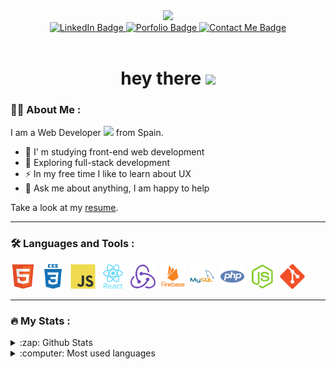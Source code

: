 <div id="header" align="center">
  <img src="https://media.giphy.com/media/jM4NGpvx6jZmW93hcZ/giphy.gif" width="200"/>
  <div id="badges">
  <a href="https://linkedin.com/in/enriquegarciagascon">
    <img src="https://img.shields.io/badge/LinkedIn-blue?style=for-the-badge&logo=linkedin&logoColor=white"       alt="LinkedIn Badge"/>
  </a>
    <a href="https://enriquegarcia.dev">
    <img src="https://img.shields.io/badge/enriquegarcia.dev-12e6b1?style=for-the-badge&logoColor=white" alt="Porfolio Badge"/>
  </a>
  <a href="mailto:enriquegarciagasc@gmail.com">
    <img src="https://img.shields.io/badge/contact me-red?style=for-the-badge&logo=gmail&logoColor=white" alt="Contact Me Badge"/>
  </a>
</div>
  <img src="https://komarev.com/ghpvc/?username=riskezwn&style=flat-square&color=blue" alt=""/>
  <h1>
  hey there
  <img src="https://media.giphy.com/media/hvRJCLFzcasrR4ia7z/giphy.gif" width="30px"/>
</h1>
</div>


### :man_technologist: About Me :
I am a Web Developer <img src="https://media.giphy.com/media/WUlplcMpOCEmTGBtBW/giphy.gif" width="30"> from Spain.

- :telescope: I' m studying front-end web development
- :seedling: Exploring full-stack development
- :zap: In my free time I like to learn about UX
- :speech_balloon: Ask me about anything, I am happy to help

Take a look at my [resume](https://www.getmanfred.com/profile/enriquegarciagascon).

---

### :hammer_and_wrench: Languages and Tools :

<div>
  <img src="https://github.com/devicons/devicon/blob/master/icons/html5/html5-original.svg" title="HTML5" alt="HTML" width="40" height="40"/>&nbsp;
  <img src="https://github.com/devicons/devicon/blob/master/icons/css3/css3-plain-wordmark.svg"  title="CSS3" alt="CSS" width="40" height="40"/>&nbsp;
  <img src="https://github.com/devicons/devicon/blob/master/icons/javascript/javascript-original.svg" title="JavaScript" alt="JavaScript" width="40" height="40"/>&nbsp;
  <img src="https://github.com/devicons/devicon/blob/master/icons/react/react-original-wordmark.svg" title="React" alt="React" width="40" height="40"/>&nbsp;
  <img src="https://github.com/devicons/devicon/blob/master/icons/redux/redux-original.svg" title="Redux" alt="Redux " width="40" height="40"/>&nbsp;
  <img src="https://github.com/devicons/devicon/blob/master/icons/firebase/firebase-plain-wordmark.svg" title="Firebase" alt="Firebase" width="40" height="40"/>&nbsp;
  <img src="https://github.com/devicons/devicon/blob/master/icons/mysql/mysql-original-wordmark.svg" title="MySQL"  alt="MySQL" width="40" height="40"/>&nbsp;
  <img src="https://github.com/devicons/devicon/blob/master/icons/php/php-plain.svg" title="PHP"  alt="PHP" width="40" height="40"/>&nbsp;
  <img src="https://github.com/devicons/devicon/blob/master/icons/nodejs/nodejs-plain.svg" title="NodeJS" alt="NodeJS" width="40" height="40"/>&nbsp;
  <img src="https://github.com/devicons/devicon/blob/master/icons/git/git-plain.svg" title="Git" **alt="Git" width="40" height="40"/>
</div>

---

### :fire: My Stats :

<details>
<summary>:zap: Github Stats</summary>
<br>
  
![Enrique GitHub stats](https://github-readme-stats.vercel.app/api?username=riskezwn&theme=vision-friendly-dark&show_icons=true)
  
</details>

<details>
<summary>:computer: Most used languages</summary>
<br>
  
[![Top Langs](https://github-readme-stats.vercel.app/api/top-langs/?username=riskezwn&layout=compact&theme=vision-friendly-dark)](https://github.com/anuraghazra/github-readme-stats)
  
</details>




